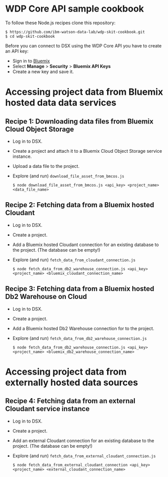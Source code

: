 # WDP Core API sample cookbook

To follow these Node.js recipes clone this repository:

 ```
 $ https://github.com/ibm-watson-data-lab/wdp-skit-cookbook.git
 $ cd wdp-skit-cookbook
 ```

Before you can connect to DSX using the WDP Core API you have to create an API key:
 * Sign in to [Bluemix](https://console.bluemix.net) 
 * Select **Manage** > **Security** > **Bluemix API Keys**
 * Create a new key and save it.

# Accessing project data from Bluemix hosted data data services
## Recipe 1: Downloading data files from Bluemix Cloud Object Storage
* Log in to DSX.  
* Create a project and attach it to a Bluemix Cloud Object Storage service instance.
* Upload a data file to the project.
* Explore (and run) `download_file_asset_from_bmcos.js`

  ```
  $ node download_file_asset_from_bmcos.js <api_key> <project_name> <data_file_name>
  ```

## Recipe 2: Fetching data from a Bluemix hosted Cloudant 
* Log in to DSX.  
* Create a project.
* Add a Bluemix hosted Cloudant connection for an existing database to the project. (The database can be empty!)
* Explore (and run) `fetch_data_from_cloudant_connection.js`

  ```
  $ node fetch_data_from_db2_warehouse_connection.js <api_key> <project_name> <bluemix_cloudant_connection_name>
  ```
 
## Recipe 3: Fetching data from a Bluemix hosted Db2 Warehouse on Cloud
* Log in to DSX.  
* Create a project.
* Add a Bluemix hosted Db2 Warehouse connection for to the project.
* Explore (and run) `fetch_data_from_db2_warehouse_connection.js`

  ```
  $ node fetch_data_from_db2_warehouse_connection.js <api_key> <project_name> <bluemix_db2_warehouse_connection_name>
  ```

# Accessing project data from externally hosted data sources
## Recipe 4: Fetching data from an external Cloudant service instance
* Log in to DSX.  
* Create a project.
* Add an external Cloudant connection for an existing database to the project. (The database can be empty!)
* Explore (and run) `fetch_data_from_external_cloudant_connection.js`

  ```
  $ node fetch_data_from_external_cloudant_connection <api_key> <project_name> <external_cloudant_connection_name>
  ```
